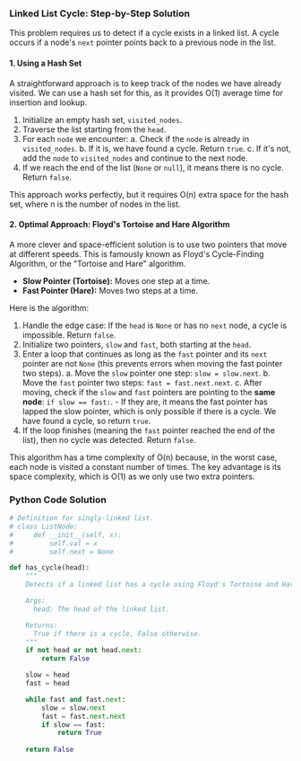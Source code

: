 ### Linked List Cycle: Step-by-Step Solution

This problem requires us to detect if a cycle exists in a linked list. A cycle occurs if a node's `next` pointer points back to a previous node in the list.

#### 1. Using a Hash Set

A straightforward approach is to keep track of the nodes we have already visited. We can use a hash set for this, as it provides O(1) average time for insertion and lookup.

1.  Initialize an empty hash set, `visited_nodes`.
2.  Traverse the list starting from the `head`.
3.  For each `node` we encounter:
    a. Check if the `node` is already in `visited_nodes`.
    b. If it is, we have found a cycle. Return `true`.
    c. If it's not, add the `node` to `visited_nodes` and continue to the next node.
4.  If we reach the end of the list (`None` or `null`), it means there is no cycle. Return `false`.

This approach works perfectly, but it requires O(n) extra space for the hash set, where n is the number of nodes in the list.

#### 2. Optimal Approach: Floyd's Tortoise and Hare Algorithm

A more clever and space-efficient solution is to use two pointers that move at different speeds. This is famously known as Floyd's Cycle-Finding Algorithm, or the "Tortoise and Hare" algorithm.

- **Slow Pointer (Tortoise):** Moves one step at a time.
- **Fast Pointer (Hare):** Moves two steps at a time.

Here is the algorithm:

1.  Handle the edge case: If the `head` is `None` or has no `next` node, a cycle is impossible. Return `false`.
2.  Initialize two pointers, `slow` and `fast`, both starting at the `head`.
3.  Enter a loop that continues as long as the `fast` pointer and its `next` pointer are not `None` (this prevents errors when moving the fast pointer two steps).
    a. Move the `slow` pointer one step: `slow = slow.next`.
    b. Move the `fast` pointer two steps: `fast = fast.next.next`.
    c. After moving, check if the `slow` and `fast` pointers are pointing to the **same node**: `if slow == fast:`.
        - If they are, it means the fast pointer has lapped the slow pointer, which is only possible if there is a cycle. We have found a cycle, so return `true`.
4.  If the loop finishes (meaning the `fast` pointer reached the end of the list), then no cycle was detected. Return `false`.

This algorithm has a time complexity of O(n) because, in the worst case, each node is visited a constant number of times. The key advantage is its space complexity, which is O(1) as we only use two extra pointers.

### Python Code Solution

```python
# Definition for singly-linked list.
# class ListNode:
#     def __init__(self, x):
#         self.val = x
#         self.next = None

def has_cycle(head):
    """
    Detects if a linked list has a cycle using Floyd's Tortoise and Hare algorithm.

    Args:
      head: The head of the linked list.

    Returns:
      True if there is a cycle, False otherwise.
    """
    if not head or not head.next:
        return False

    slow = head
    fast = head

    while fast and fast.next:
        slow = slow.next
        fast = fast.next.next
        if slow == fast:
            return True
            
    return False

```
